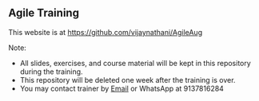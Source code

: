 ## Agile Training

This website is at <https://github.com/vijaynathani/AgileAug>

Note:
- All slides, exercises, and course material will be kept in this repository during the training.
- This repository will be deleted one week after the training is over.
- You may contact trainer by [Email](mailto:vijay_nathani@yahoo.com) or WhatsApp at 9137816284


